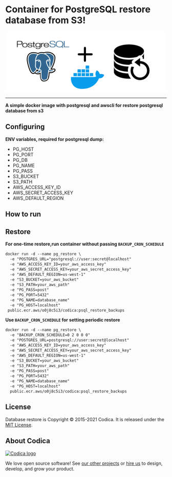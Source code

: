 # Container for PostgreSQL restore database from S3!

![](pgsql-backup-docker.png)

---
 
 **A simple docker image with postgresql and awscli for restore postgresql database from s3**

 ## Configuring


**ENV variables, required for postgresql dump:**

* PG_HOST
* PG_PORT
* PG_DB
* PG_NAME
* PG_PASS
* S3_BUCKET
* S3_PATH
* AWS_ACCESS_KEY_ID
* AWS_SECRET_ACCESS_KEY
* AWS_DEFAULT_REGION

## How to run
 ## Restore 
 
**For one-time restore,run container without passing `BACKUP_CRON_SCHEDULE`**
```
docker run -d --name pg_restore \
  -e "POSTGRES_URL="postgresql://user:secret@localhost"
  -e "AWS_ACCESS_KEY_ID=your_aws_access_key"
  -e "AWS_SECRET_ACCESS_KEY=your_aws_secret_access_key"
  -e "AWS_DEFAULT_REGION=us-west-1"
  -e "S3_BUCKET=your_aws_bucket"
  -e "S3_PATH=your_aws_path"
  -e "PG_PASS=post"
  -e "PG_PORT=5432"
  -e "PG_NAME=database_name"
  -e "PG_HOST=localhost"
 public.ecr.aws/o0j8c5i3/codica:psql_restore_backups
```
**Use `BACKUP_CRON_SCHEDULE` for setting periodic restore**
```
docker run -d --name pg_restore \
  -e "BACKUP_CRON_SCHEDULE=0 2 0 0 0"
  -e "POSTGRES_URL=postgresql://user:secret@localhost"
  -e "AWS_ACCESS_KEY_ID=your_aws_access_key"
  -e "AWS_SECRET_ACCESS_KEY=your_aws_secret_access_key"
  -e "AWS_DEFAULT_REGION=us-west-1"
  -e "S3_BUCKET=your_aws_bucket"
  -e "S3_PATH=your_aws_path"
  -e "PG_PASS=post"
  -e "PG_PORT=5432"
  -e "PG_NAME=database_name"
  -e "PG_HOST=localhost"
  public.ecr.aws/o0j8c5i3/codica:psql_restore_backups
```

## License
Database restore is Copyright © 2015-2021 Codica. It is released under the [MIT License](https://opensource.org/licenses/MIT).

## About Codica

[![Codica logo](https://www.codica.com/assets/images/logo/logo.svg)](https://www.codica.com)

We love open source software! See [our other projects](https://github.com/codica2) or [hire us](https://www.codica.com/) to design, develop, and grow your product.
